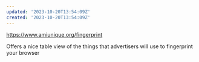 ```yaml
---
updated: '2023-10-20T13:54:09Z'
created: '2023-10-20T13:54:09Z'
---
```

https://www.amiunique.org/fingerprint

Offers a nice table view of the things that advertisers will use to fingerprint your browser